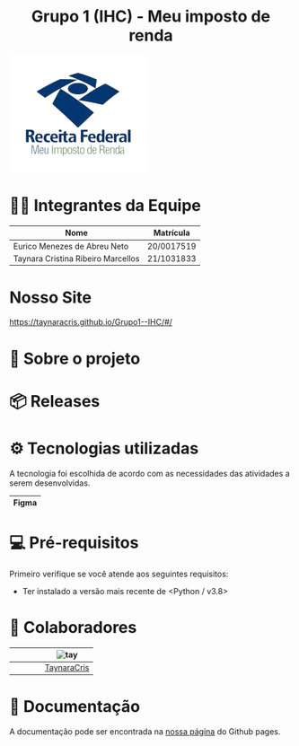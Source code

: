 <h1 align="center"> Grupo 1 (IHC) - Meu imposto de renda </h1>


![logo meu imposto de renda](docs/_imagens/imposto-rem.png?raw=true)


# 👨‍💻 Integrantes da Equipe

| Nome | Matrícula |
| - | - |
| Eurico Menezes de Abreu Neto | 20/0017519 |
| Taynara Cristina Ribeiro Marcellos | 21/1031833 |

# Nosso Site

https://taynaracris.github.io/Grupo1--IHC/#/

# 📄 Sobre o projeto



# 📦 Releases



# ⚙️ Tecnologias utilizadas

A tecnologia foi escolhida de acordo com as necessidades das atividades a serem desenvolvidas.

| Figma | 
| - |

# 💻 Pré-requisitos

Primeiro verifique se você atende aos seguintes requisitos:

* Ter instalado a versão mais recente de <Python / v3.8>

# 🤝 Colaboradores


|||||![tay](https://user-images.githubusercontent.com/54339291/153504509-e34ad8e5-9dfc-4b2f-99cc-53100b0d2b79.jpeg)|
| - | - | - | - | - |
|||||[TaynaraCris](https://github.com/TaynaraCris)|



#  📜 Documentação

A documentação pode ser encontrada na [nossa página](https://taynaracris.github.io/Grupo1--IHC/#/) do Github pages.
